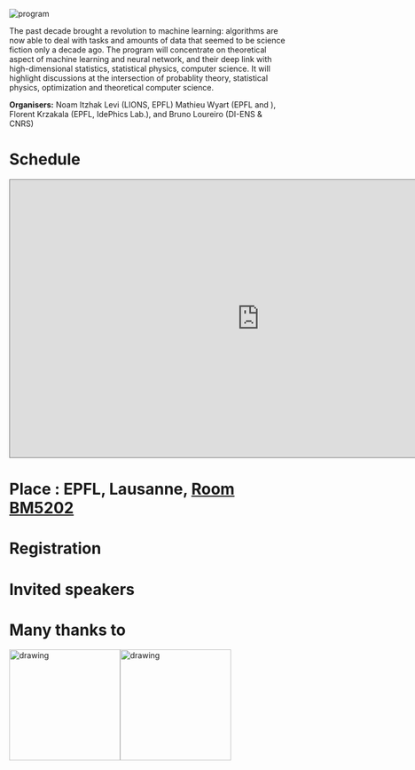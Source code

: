 ![program](lemanthTh.jpg)

The past decade brought a revolution to machine learning: algorithms are now able to deal with tasks and amounts of data that seemed to be science fiction only a decade ago. The program will concentrate on theoretical aspect of machine learning and neural network, and their deep link with high-dimensional statistics, statistical physics, computer science. It will highlight discussions at the intersection of probablity theory, statistical physics, optimization and theoretical computer science.

__Organisers:__  Noam Itzhak Levi (LIONS, EPFL) Mathieu Wyart (EPFL and ), Florent Krzakala (EPFL, IdePhics Lab.), and Bruno Loureiro (DI-ENS & CNRS)

# Schedule

<iframe src="https://calendar.google.com/calendar/embed?height=600&wkst=2&ctz=Europe%2FZurich&bgcolor=%23F09300&mode=WEEK&showNav=0&showDate=0&showTitle=0&showPrint=0&showCalendars=0&showTz=0&title=LEMAN-TH&src=Y2FyZ2VzZTIwMjNAZ21haWwuY29t&color=%23039BE5&dates=20240527%2F20240529" style="border:solid 1px #777" width="900" height="500" frameborder="0" scrolling="no"></iframe>

# Place : EPFL, Lausanne, <a href="https://plan.epfl.ch/?room=%3DBM%205202&dim_floor=5&lang=en&dim_lang=en&tree_groups=centres_nevralgiques_grp%2Cmobilite_acces_grp%2Crestauration_et_commerces_grp%2Censeignement%2Cservices_campus_grp%2Cequipements_grp&tree_group_layers_centres_nevralgiques_grp=&tree_group_layers_mobilite_acces_grp=metro&tree_group_layers_restauration_et_commerces_grp=&tree_group_layers_enseignement=guichet_etudiants&tree_group_layers_services_campus_grp=information_epfl&tree_group_layers_equipements_grp=&baselayer_ref=grp_backgrounds&map_x=2532969&map_y=1152553&map_zoom=12&to=BM%205202"> Room BM5202 </a>

# Registration

# Invited speakers


# Many thanks to

<img src="2022-10-12-134122.670745snsf.PNG" alt="drawing" width="200"/><img src="epfl-ai-center-logo.png" alt="drawing" width="200"/>
